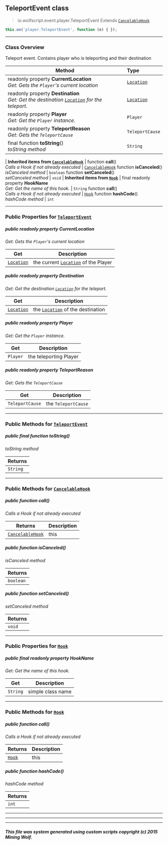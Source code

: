 ## TeleportEvent __class__

>io.wolfscript.event.player.TeleportEvent
>Extends [`CancelableHook`](../CancelableHook.md)
``` javascript
this.on('player.TeleportEvent', function (e) { });
```


---

### Class Overview

Teleport event. Contains player who is teleporting and their destination

Method | Type   
--- | :--- 
 readonly property __CurrentLocation__ <br> _Get: Gets the `Player`'s current location_ | [`Location`](../../api/world/position/Location.md)
 readonly property __Destination__ <br> _Get: Get the destination [`Location`](../../api/world/position/Location.md) for the teleport._ | [`Location`](../../api/world/position/Location.md)
 readonly property __Player__ <br> _Get: Get the `Player` instance._ | `Player`
 readonly property __TeleportReason__ <br> _Get: Gets the `TeleportCause`_ | `TeleportCause`
final function __toString__() <br> _toString method_ | `String`
 |
__Inherited items from [`CancelableHook`](../CancelableHook.md)__ |
 function __call__() <br> _Calls a Hook if not already executed_ | [`CancelableHook`](../CancelableHook.md)
 function __isCanceled__() <br> _isCanceled method_ | `boolean`
 function __setCanceled__() <br> _setCanceled method_ | `void`
 |
__Inherited items from [`Hook`](../Hook.md)__ |
final readonly property __HookName__ <br> _Get: Get the name of this hook._ | `String`
 function __call__() <br> _Calls a Hook if not already executed_ | [`Hook`](../Hook.md)
 function __hashCode__() <br> _hashCode method_ | `int`







---


### Public Properties for [`TeleportEvent`](TeleportEvent.md)

##### <a id='currentlocation'></a>public  readonly property __CurrentLocation__

_Get: Gets the `Player`'s current location_

Get | Description
--- | --- 
[`Location`](../../api/world/position/Location.md) | the current [`Location`](../../api/world/position/Location.md) of the Player



##### <a id='destination'></a>public  readonly property __Destination__

_Get: Get the destination [`Location`](../../api/world/position/Location.md) for the teleport._

Get | Description
--- | --- 
[`Location`](../../api/world/position/Location.md) | the [`Location`](../../api/world/position/Location.md) of the destination



##### <a id='player'></a>public  readonly property __Player__

_Get: Get the `Player` instance._

Get | Description
--- | --- 
`Player` | the teleporting Player



##### <a id='teleportreason'></a>public  readonly property __TeleportReason__

_Get: Gets the `TeleportCause`_

Get | Description
--- | --- 
`TeleportCause` | the `TeleportCause`



---

### Public Methods for [`TeleportEvent`](TeleportEvent.md)

##### <a id='tostring'></a>public final function __toString__()

_toString method_

Returns | 
--- | 
`String` |


---

### Public Methods for [`CancelableHook`](../CancelableHook.md)

##### <a id='call'></a>public  function __call__()

_Calls a Hook if not already executed_

Returns | Description
--- | --- 
[`CancelableHook`](../CancelableHook.md) | this


##### <a id='iscanceled'></a>public  function __isCanceled__()

_isCanceled method_

Returns | 
--- | 
`boolean` |


##### <a id='setcanceled'></a>public  function __setCanceled__()

_setCanceled method_

Returns | 
--- | 
`void` |


---

### Public Properties for [`Hook`](../Hook.md)

##### <a id='hookname'></a>public final readonly property __HookName__

_Get: Get the name of this hook._

Get | Description
--- | --- 
`String` | simple class name



---

### Public Methods for [`Hook`](../Hook.md)

##### <a id='call'></a>public  function __call__()

_Calls a Hook if not already executed_

Returns | Description
--- | --- 
[`Hook`](../Hook.md) | this


##### <a id='hashcode'></a>public  function __hashCode__()

_hashCode method_

Returns | 
--- | 
`int` |


---


---


---


##### This file was system generated using custom scripts copyright (c) 2015 Mining Wolf.
	

